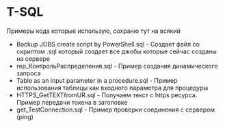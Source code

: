 # T-SQL
Примеры кода которые использую, сохраню тут на всякий

- Backup JOBS create script by PowerShell.sql - Создает файл со скриптом .sql который создает все джобы которые сейчас созданы на сервере 
- rep_КонтрольРаспределения.sql - Пример создания динамического запроса
- Table as an input parameter in a procedure.sql - Пример использования таблицы как входного параметра для процедуры
- HTTPS_GetTEXTfromUR.sql - Получаем текст с https ресурса. Пример передачи токена в заголовке 
- get_TestConnection.sql - Пример проверки соединения с сервером (ping)
